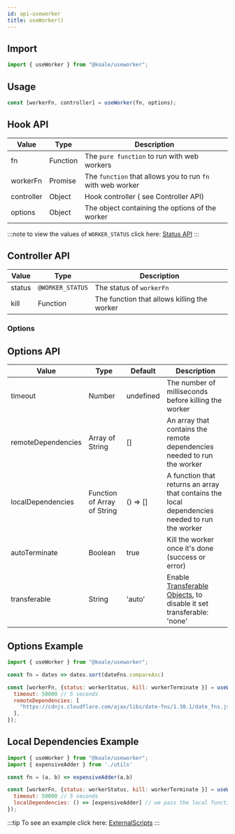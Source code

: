 ```yaml
---
id: api-useworker
title: useWorker()
---
```


## Import

```javascript
import { useWorker } from "@koale/useworker";
```

## Usage

```javascript
const [workerFn, controller] = useWorker(fn, options);
```

## Hook API

| Value           | Type             | Description                                                |
| --------------- | ---------------- | ---------------------------------------------------------- |
| fn              | Function         | The `pure function` to run with web workers                |
| workerFn        | Promise          | The `function` that allows you to run `fn` with web worker |
| controller      | Object           | Hook controller ( see Controller API)                      |
| options         | Object           | The object containing the options of the worker            |

:::note
to view the values of `WORKER_STATUS` click here: [Status API](./workerstatus.md)
:::

## Controller API

| Value           | Type             | Description                                                |
| --------------- | ---------------- | ---------------------------------------------------------- |
| status          | `@WORKER_STATUS` | The status of `workerFn`                                   |
| kill            | Function         | The function that allows killing the worker                 |

### Options

## Options API

| Value              | Type            | Default   | Description                                                               |
| ------------------ | --------------- | --------- | ------------------------------------------------------------------------- |
| timeout            | Number          | undefined | The number of milliseconds before killing the worker                      |
| remoteDependencies | Array of String | []        | An array that contains the remote dependencies needed to run the worker   |
| localDependencies  | Function of Array of String | () => []        | A function that returns an array that contains the local dependencies needed to run the worker   |
| autoTerminate      | Boolean         | true      | Kill the worker once it's done (success or error)                         |
| transferable       | String          | 'auto'    | Enable [Transferable Objects](https://developer.mozilla.org/en-US/docs/Glossary/Transferable_objects), to disable it set transferable: 'none' |

## Options Example

```javascript
import { useWorker } from "@koale/useworker";

const fn = dates => dates.sort(dateFns.compareAsc)

const [workerFn, {status: workerStatus, kill: workerTerminate }] = useWorker(fn, {
  timeout: 50000 // 5 seconds
  remoteDependencies: [
    "https://cdnjs.cloudflare.com/ajax/libs/date-fns/1.30.1/date_fns.js" // dateFns
  ],
});
```
## Local Dependencies Example

```javascript
import { useWorker } from "@koale/useworker";
import { expensiveAdder } from './utils'

const fn = (a, b) => expensiveAdder(a,b) 

const [workerFn, {status: workerStatus, kill: workerTerminate }] = useWorker(fn, {
  timeout: 50000 // 5 seconds
  localDependencies: () => [expensiveAdder] // we pass the local function to the worker
});
```

:::tip
To see an example click here: [ExternalScripts](https://github.com/alewin/useWorker/blob/develop/example/src/pages/ExternalScripts/index.js)
:::
